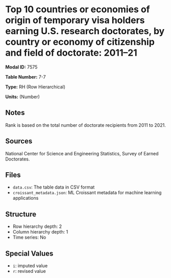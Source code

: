 # Top 10 countries or economies of origin of temporary visa holders earning U.S. research doctorates, by country or economy of citizenship and field of doctorate: 2011&#8211;21

**Modal ID:** 7575

**Table Number:** 7-7

**Type:** RH (Row Hierarchical)

**Units:** (Number)

## Notes

Rank is based on the total number of doctorate recipients from 2011 to 2021.

## Sources

National Center for Science and Engineering Statistics, Survey of Earned Doctorates.

## Files

- `data.csv`: The table data in CSV format
- `croissant_metadata.json`: ML Croissant metadata for machine learning applications

## Structure

- Row hierarchy depth: 2
- Column hierarchy depth: 1
- Time series: No

## Special Values

- `i`: imputed value
- `r`: revised value
